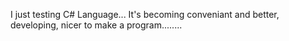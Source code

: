 I just testing C# Language... It's becoming conveniant and better, developing, nicer to make a program........
